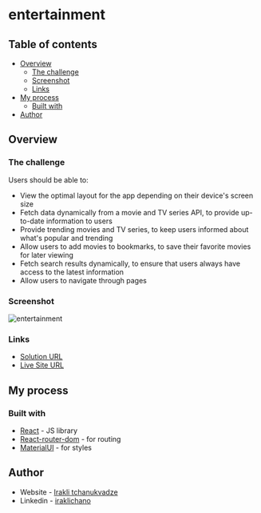 # entertainment

## Table of contents

- [Overview](#overview)
  - [The challenge](#the-challenge)
  - [Screenshot](#screenshot)
  - [Links](#links)
- [My process](#my-process)
  - [Built with](#built-with)
- [Author](#author)
  
## Overview

### The challenge

Users should be able to:


- View the optimal layout for the app depending on their device's screen size
- Fetch data dynamically from a movie and TV series API, to provide up-to-date information to users
- Provide trending movies and TV series, to keep users informed about what's popular and trending
- Allow users to add movies to bookmarks, to save their favorite movies for later viewing
- Fetch search results dynamically, to ensure that users always have access to the latest information
- Allow users to navigate through pages


### Screenshot

![entertainment](https://user-images.githubusercontent.com/74905176/222637326-b81dc624-3394-4f5e-870f-67bdc352bce0.png)


### Links

- [Solution URL](https://github.com/IrakliChanukvadze/entertainment)
- [Live Site URL](https://iraklichanukvadze.github.io/entertainment/)

## My process

### Built with

- [React](https://reactjs.org/) - JS library
- [React-router-dom](https://reactrouter.com/en/main) - for routing
- [MaterialUI](https://mui.com/) - for styles

## Author

- Website - [Irakli tchanukvadze](https://iraklichanukvadze.github.io/portfolio/)
- Linkedin - [iraklichano](https://www.linkedin.com/in/iraklichano/)

